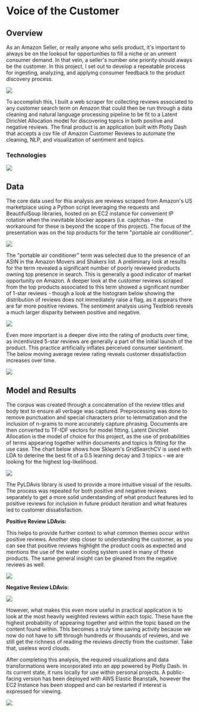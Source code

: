 # Voice of the Customer

## Overview

As an Amazon Seller, or really anyone who sells product, it's important to always be on the lookout for opportunities to fill a niche or an unment consumer demand. In that vein, a seller's number one priority should aways be the customer. In this project, I set out to develop a repeatable process for ingesting, analyzing, and applying consumer feedback to the product discovery process.

<img src='https://github.com/ryankirkland/voice-of-the-customer/blob/master/img/movers.png'>

To accomplish this, I built a web scraper for collecting reviews associated to any customer search term on Amazon that could then be run through a data cleaning and natural language processing pipeline to be fit to a Latent Dirichlet Allocation model for discovering topics in both positive and negative reviews. The final product is an application built with Plotly Dash that accepts a csv file of Amazon Customer Reviews to automate the cleaning, NLP, and visualization of sentiment and topics.

### Technologies

<img src='https://github.com/ryankirkland/voice-of-the-customer/blob/master/img/flow.png'>

## Data

The core data used for this analysis are reviews scraped from Amazon's US marketplace using a Python script leveraging the requests and BeautifulSoup libraries, hosted on an EC2 instance for convenient IP rotation when the inevitable blocker appears (i.e. captchas - the workaround for these is beyond the scope of this project). The focus of the presentation was on the top products for the term "portable air conditioner".

<img src='https://github.com/ryankirkland/voice-of-the-customer/blob/master/img/review.png'>

The "portable air conditioner" term was selected due to the presence of an ASIN in the Amazon Movers and Shakers list. A preliminary look at results for the term revealed a significant number of poorly reviewed products owning top presence in search. This is generally a good indicator of market opportunity on Amazon. A deeper look at the customer reviews scraped from the top products associated to this term showed a significant number of 1-star reviews - though a look at the histogram below showing the distribution of reviews does not immediately raise a flag, as it appears there are far more positive reviews. The sentiment analysis using Textblob reveals a much larger disparity between positive and negative.

<img src='https://github.com/ryankirkland/voice-of-the-customer/blob/master/img/sentiment.png'>

Even more important is a deeper dive into the rating of products over time, as incentivized 5-star reviews are generally a part of the initial launch of the product. This practice artificially inflates perceived consumer sentiment. The below moving average review rating reveals customer dissatisfaction increases over time.

<img src='https://github.com/ryankirkland/voice-of-the-customer/blob/master/img/average.png'>

## Model and Results

The corpus was created through a concatenation of the review titles and body text to ensure all verbage was captured. Preprocessing was done to remove punctuation and special characters prior to lemmatization and the inclusion of n-grams to more accurately capture phrasing. Documents are then converted to TF-IDF vectors for model fitting. Latent Dirichlet Allocation is the model of choice for this project, as the use of probabilities of terms appearing together within documents and topics is fitting for the use case. The chart below shows how Sklearn's GridSearchCV is used with LDA to deterine the best fit of a 0.5 learning decay and 3 topics - we are looking for the highest log-likelihood.

<img src='https://github.com/ryankirkland/voice-of-the-customer/blob/master/img/train.png'>

The PyLDAvis library is used to provide a more intuitive visual of the results. The process was repeated for both positive and negative reviews separately to get a more solid understanding of what product features led to positive reviews for inclusion in future product iteration and what features led to customer dissatisfaction.

<b>Positive Review LDAvis:</b>

This helps to provide further context to what common themes occur within positive reviews. Another step closer to understanding the customer, as you can see that positive reviews highlight the product cools as expected and mentions the use of the water cooling system used in many of these products. The same general insight can be gleaned from the negative reviews as well.

<img src='https://github.com/ryankirkland/voice-of-the-customer/blob/master/img/pos.png'>

<b>Negative Review LDAvis:</b>

<img src='https://github.com/ryankirkland/voice-of-the-customer/blob/master/img/neg.png'>

However, what makes this even more useful in practical application is to look at the most heavily weighted reviews within each topic. These have the highest probability of appearing together and within the topic based on the content found within. This becomes a truly time saving activity because we now do not have to sift through hundreds or thousands of reviews, and we still get the richness of reading the reviews directly from the customer. Take that, useless word clouds.

After completing this analysis, the required visualizations and data transformations were incorporated into an app powered by Plotly Dash. In its current state, it runs locally for use within personal projects. A public-facing version has been deployed with AWS Elastic Beanstalk, however the EC2 Instance has been stopped and can be restarted if interest is expressed for viewing.

<img src='https://github.com/ryankirkland/voice-of-the-customer/blob/master/img/app.png'>
